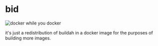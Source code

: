 
# bid

![docker while you docker](https://i.imgflip.com/4wdj32.jpg)

it's just a redistribution of buildah in a docker image for the purposes of building more images.
